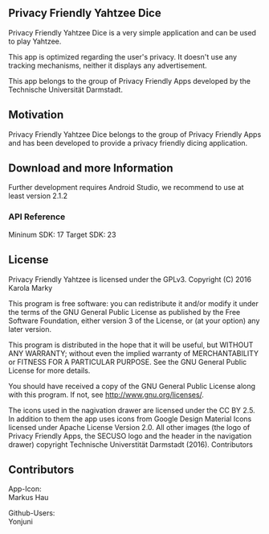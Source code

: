 ## Privacy Friendly Yahtzee Dice
Privacy Friendly Yahtzee Dice is a very simple application  and can be used to play Yahtzee.

This app is optimized regarding the user's privacy. It doesn't use any tracking mechanisms, neither it displays any advertisement.

This app belongs to the group of Privacy Friendly Apps developed by the Technische Universität Darmstadt. 

## Motivation

Privacy Friendly Yahtzee Dice belongs to the group of Privacy Friendly Apps and has been developed to provide a privacy friendly dicing application. 

## Download and more Information

Further development requires Android Studio, we recommend to use at least version 2.1.2

### API Reference

Mininum SDK: 17
Target SDK: 23 

## License

Privacy Friendly Yahtzee is licensed under the GPLv3. Copyright (C) 2016 Karola Marky

This program is free software: you can redistribute it and/or modify it under the terms of the GNU General Public License as published by the Free Software Foundation, either version 3 of the License, or (at your option) any later version.

This program is distributed in the hope that it will be useful, but WITHOUT ANY WARRANTY; without even the implied warranty of MERCHANTABILITY or FITNESS FOR A PARTICULAR PURPOSE. See the GNU General Public License for more details.

You should have received a copy of the GNU General Public License along with this program. If not, see http://www.gnu.org/licenses/.

The icons used in the nagivation drawer are licensed under the CC BY 2.5. In addition to them the app uses icons from Google Design Material Icons licensed under Apache License Version 2.0. All other images (the logo of Privacy Friendly Apps, the SECUSO logo and the header in the navigation drawer) copyright Technische Universtität Darmstadt (2016).
Contributors

## Contributors

App-Icon: <br />
Markus Hau <br />

Github-Users: <br />
Yonjuni <br />



